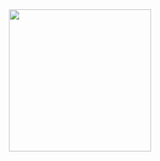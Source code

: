 
 
 

<div align="center">

<img height="250em"  src="https://github-readme-stats.vercel.app/api/top-langs/?username=bloodyunicorn&layout=compact&langs_count=16&theme=nightowl"/>

 
</div>



           
          
